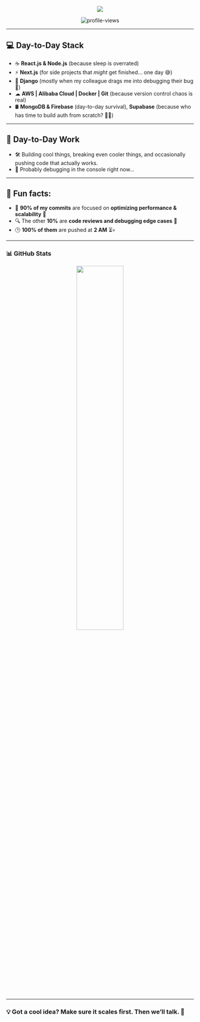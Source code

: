 <!-- 👨‍💻 Animated Header -->
<p align="center">
  <img src="https://readme-typing-svg.herokuapp.com?font=Fira+Code&size=22&pause=1000&color=00FFD1&center=true&vCenter=true&width=600&height=50&lines=%F0%9F%9A%80+Hey+there%2C+I'm+Raj+%F0%9F%91%A8%E2%80%8D%F0%9F%92%BB%E2%9C%A8;-Tech+Lead+%7C+Software+Engineer+%7C+Code+Juggler+%E2%81%89%EF%B8%8F;Building+cool+things...;Breaking+even+cooler+ones!+%F0%9F%A4%93" />
</p>

<p align="center">
  <img src="https://komarev.com/ghpvc/?username=Raj-Kar&style=flat-square&color=00FFD1" alt="profile-views" />
</p>

---

## 💻 **Day-to-Day Stack**  
- ☕ **React.js & Node.js** (because sleep is overrated)  
- ⚡ **Next.js** (for side projects that *might* get finished... one day 😅)  
- 🐍 **Django** (mostly when my colleague drags me into debugging their bug 🫠)  
- ☁ **AWS | Alibaba Cloud | Docker | Git** (because version control chaos is real)  
- 🛢 **MongoDB & Firebase** (day-to-day survival), **Supabase** (because who has time to build auth from scratch? 😵‍💫)  

---

## 💼 **Day-to-Day Work**  
- 🛠 Building cool things, breaking even cooler things, and occasionally pushing code that actually works.  
- 👀 Probably debugging in the console right now...  

---

## 📌 **Fun facts:**  
- 🎯 **90% of my commits** are focused on **optimizing performance & scalability** 🚀  
- 🔍 The other **10%** are **code reviews and debugging edge cases** 🧐  
- 🕒 **100% of them** are pushed at **2 AM** ⏳💀  

---

### 📊 **GitHub Stats**
<p align="center">
  <img src="https://github-readme-stats.vercel.app/api?username=Raj-Kar&show_icons=true&theme=radical&hide_border=true" width="50%" />
</p>

---

### 💡 **Got a cool idea? Make sure it scales first. Then we’ll talk. 🚀**
